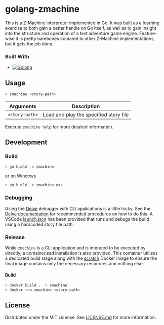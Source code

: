 # golang-zmachine

This is a Z-Machine interpreter implemented in Go. It was built as a learning exercise to both gain a better handle on Go itself, as well as to gain insight into the structure and operation of a text adventure game engine. Feature-wise it is pretty barebones comared to other Z-Machine implementations, but it gets the job done.

### Built With

* [![Golang][golang-shield]][golang-url]

## Usage

```sh
> zmachine <story-path>
```

Arguments      | Description
-------------- | -----------
`<story-path>` | Load and play the specified story file

Execute `zmachine help` for more detailed information.

## Development

### Build

```sh
> go build -o zmachine
```

or on Windows

```sh
> go build -o zmachine.exe
```

### Debugging

Using the [Delve][delve-url] debugger with CLI applications is a little tricky. See the [Delve documentation][delve-debug-url] for recommended procedures on how to do this. A VSCode [launch.json](./.vscode/launch.json) has been provided that runs and debugs the build using a hardcoded story file path.

### Release

While `zmachine` is a CLI application and is intended to be executed by directly, a containerized installation is also provided. This container utilizes a dedicated build stage along with the [scratch][scratch-url] Docker image to ensure the final image contains only the necessary resources and nothing else.

#### Build

```sh
> docker build . -t zmachine
> docker run zmachine <story-path>
```

## License

Distributed under the MIT License. See [LICENSE.md](./LICENSE.md) for more information.


<!-- Reference Links -->
[golang-url]: https://go.dev
[golang-shield]: https://img.shields.io/badge/golang-09657c?style=for-the-badge&logo=go&logoColor=79d2fa
[delve-url]: https://github.com/go-delve/delve
[delve-debug-url]: https://github.com/go-delve/delve/blob/master/Documentation/faq.md#-how-can-i-use-delve-to-debug-a-cli-application
[scratch-url]: https://hub.docker.com/_/scratch/